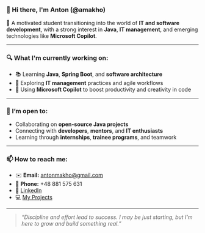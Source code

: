 ### 👋 Hi there, I'm Anton (@amakho)

🎯 A motivated student transitioning into the world of **IT and software development**, with a strong interest in **Java**, **IT management**, and emerging technologies like **Microsoft Copilot**.

---

### 🔍 What I'm currently working on:
- 📚 Learning **Java**, **Spring Boot**, and **software architecture**
- 💼 Exploring **IT management** practices and agile workflows
- 🧠 Using **Microsoft Copilot** to boost productivity and creativity in code

---

### 🤝 I’m open to:
- Collaborating on **open-source Java projects**
- Connecting with **developers**, **mentors**, and **IT enthusiasts**
- Learning through **internships**, **trainee programs**, and teamwork

---

### 📫 How to reach me:
- ✉️ **Email:** antonmakho@gmail.com  
- 📱 **Phone:** +48 881 575 631  
- 🔗 [LinkedIn](https://www.linkedin.com/in/anton-makhovskyi/)   
- 💻 [My Projects](https://github.com/amakho)

---

> _“Discipline and effort lead to success. I may be just starting, but I’m here to grow and build something real.”_


